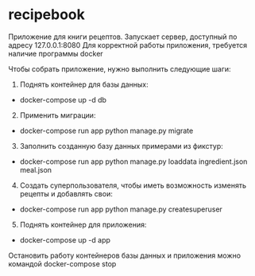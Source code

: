 # recipebook
Приложение для книги рецептов. Запускает сервер, доступный по адресу 127.0.0.1:8080
Для корректной работы приложения, требуется наличие программы docker 

Чтобы собрать приложение, нужно выполнить следующие шаги:

1. Поднять контейнер для базы данных:
* docker-compose up -d db
2. Применить миграции:
* docker-compose run app python manage.py migrate
3. Заполнить созданную базу данных примерами из фикстур:
* docker-compose run app python manage.py loaddata ingredient.json meal.json
4. Создать суперпользователя, чтобы иметь возможность изменять рецепты и добавлять свои:
* docker-compose run app python manage.py createsuperuser
5. Поднять контейнер для приложения:
 * docker-compose up -d app

Остановить работу контейнеров базы данных и приложения можно командой 
docker-compose stop
